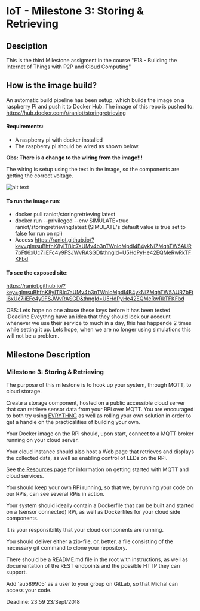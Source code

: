 # IoT - Milestone 3: Storing & Retrieving
## Desciption
This is the third Milestone assigment in the course "E18 - Building the Internet of Things with P2P and Cloud Computing"

## How is the image build?
An automatic build pipeline has been setup, which builds the image on a raspberry Pi and push it to Docker Hub.
The image of this repo is pushed to: https://hub.docker.com/r/raniot/storingretrieving

#### Requirements:
- A raspberry pi with docker installed
- The raspberry pi should be wired as shown below.

**Obs: There is a change to the wiring from the image!!!**

The wiring is setup using the text in the image, so the components are getting the correct voltage.

![alt text](https://github.com/Raniot/IoT-M2/blob/master/img/RaspberryGPIOSetup.png "Raspberry GPIO Setup")

#### To run the image run: 
- docker pull raniot/storingretrieving:latest
- docker run --privileged --env SIMULATE=true raniot/storingretrieving:latest (SIMULATE's default value is true set to false for run on rpi)
- Access https://raniot.github.io/?key=gImsuBhfnK8yITBIc7aUMv4b3nTWnloMpdI4B4ykNiZMqhTW5AUR7bFtl6xUc7iiEFc4y9FSJWvRASGD&thngId=U5HdPyHe42EQMeRwRkTFKFbd

#### To see the exposed site:
https://raniot.github.io/?key=gImsuBhfnK8yITBIc7aUMv4b3nTWnloMpdI4B4ykNiZMqhTW5AUR7bFtl6xUc7iiEFc4y9FSJWvRASGD&thngId=U5HdPyHe42EQMeRwRkTFKFbd

OBS: Lets hope no one abuse these keys before it has been tested :Deadline
Eveythng have an idea that they should lock our account whenever we use their service to much in a day, this has happende 2 times while setting it up. Lets hope, when we are no longer using simulations this will not be a problem.


## Milestone Description
### Milestone 3: Storing & Retrieving
The purpose of this milestone is to hook up your system, through MQTT, to cloud storage.

Create a storage component, hosted on a public accessible cloud server that can retrieve sensor data from your RPi over MQTT. You are encouraged to both try using [EVRYTHNG](https://evrythng.com/) as well as rolling your own solution in order to get a handle on the practicalities of building your own.

Your Docker image on the RPi should, upon start, connect to a MQTT broker running on your cloud server.

Your cloud instance should also host a Web page that retrieves and displays the collected data, as well as enabling control of LEDs on the RPi.

See [the Resources page](https://users-cs.au.dk/bouvin/dBIoTP2PC/2018/resources/#mqtt) for information on getting started with MQTT and cloud services.

You should keep your own RPi running, so that we, by running your code on our RPis, can see several RPis in action.

Your system should ideally contain a Dockerfile that can be built and started on a (sensor connected) RPi, as well as Dockerfiles for your cloud side components.

It is your responsibility that your cloud components are running.

You should deliver either a zip-file, or, better, a file consisting of the necessary git command to clone your repository.

There should be a README.md file in the root with instructions, as well as documentation of the REST endpoints and the possible HTTP they can support.

Add 'au589905' as a user to your group on GitLab, so that Michal can access your code.

Deadline: 23:59 23/Sept/2018
